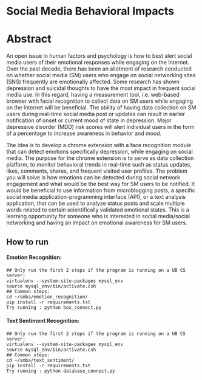 # Social Media Behavioral Impacts

# Abstract
An open issue in human factors and psychology is how to best alert social media users of their emotional responses while engaging on the Internet. Over the past decade, there has been an allotment of research conducted on whether social media (SM) users who engage on social networking sites (SNS) frequently are emotionally affected. Some research has shown depression and suicidal thoughts to have the most impact in frequent social media use. In this regard, having a measurement tool, i.e. web-based browser with facial recognition to collect data on SM users while engaging on the Internet will be beneficial. The ability of having data collection on SM users during real-time social media post or updates can result in earlier notification of onset or current mood of state in depression. Major depressive disorder (MDD) risk scores will alert individual users in the form of a percentage to increase awareness in behavior and mood.

The idea is to develop a chrome extension with a face recognition module that can detect emotions specifically depression, while engaging on social media. The purpose for the chrome extension is to serve as data collection platform, to monitor behavioral trends in real-time such as status updates, likes, comments, shares, and frequent visited user profiles. The problem you will solve is how emotions can be detected during social network engagement and what would be the best way for SM users to be notified. It would be beneficial to use information from microblogging posts, a specific social media application-programming interface (API), or a text analysis application, that can be used to analyze status posts and scale multiple words related to certain scientifically validated emotional states. This is a learning opportunity for someone who is interested in social media/social networking and having an impact on emotional awareness for SM users.

## How to run
#### Emotion Recognition:
 ```
## Only run the first 2 steps if the program is running on a UB CS server:
 virtualenv --system-site-packages mysql_env
 source mysql_env/bin/activate.csh
 ## Common steps:
 cd ~/smba/emotion_recognition/
 pip install -r requirements.txt
 Try running : python box_connect.py
```

#### Text Sentiment Recognition:
 ```
 ## Only run the first 2 steps if the program is running on a UB CS server:
 virtualenv --system-site-packages mysql_env
 source mysql_env/bin/activate.csh
 ## Common steps:
 cd ~/smba/text_sentiment/
 pip install -r requirements.txt
 Try running : python database_connect.py
```